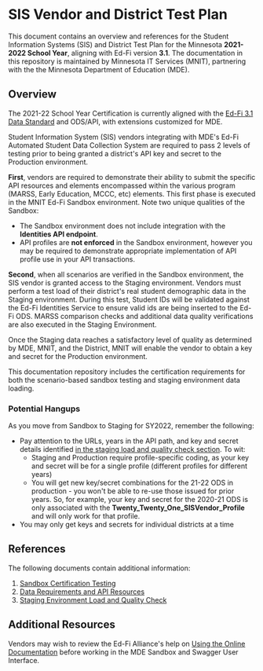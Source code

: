 # SIS Vendor and District Test Plan
This document contains an overview and references for the Student Information Systems (SIS) and District Test Plan for the Minnesota **2021-2022 School Year**, aligning with Ed-Fi version **3.1**. The documentation in this repository is maintained by Minnesota IT Services (MNIT), partnering with the the Minnesota Department of Education (MDE).

## Overview
The 2021-22 School Year Certification is currently aligned with the [Ed-Fi 3.1 Data Standard](https://github.com/Ed-Fi-Alliance-OSS/Ed-Fi-Standard/releases/tag/v3.1.0) and ODS/API, with extensions customized for MDE.

Student Information System (SIS) vendors integrating with MDE's Ed-Fi Automated Student Data Collection System are required to pass 2 levels of testing prior to being granted a district's API key and secret to the Production environment.

**First**, vendors are required to demonstrate their ability to submit the specific API resources and elements encompassed within the various program (MARSS, Early Education, MCCC, etc) elements. This first phase is executed in the MNIT Ed-Fi Sandbox environment. Note two unique qualities of the Sandbox:

- The Sandbox environment does not include integration with the **Identities API endpoint**.
- API profiles are **not enforced** in the Sandbox environment, however you may be required to demonstrate appropriate implementation of API profile use in your API transactions.

**Second**, when all scenarios are verified in the Sandbox environment, the SIS vendor is granted access to the Staging environment. Vendors must perform a test load of their district's real student demographic data in the Staging environment. During this test, Student IDs will be validated against the Ed-Fi Identities Service to ensure valid ids are being inserted to the Ed-Fi ODS. MARSS comparison checks and additional data quality verifications are also executed in the Staging Environment. 

Once the Staging data reaches a satisfactory level of quality as determined by MDE, MNIT, and the District, MNIT will enable the vendor to obtain a key and secret for the Production environment.

This documentation repository includes the certification requirements for both the scenario-based sandbox testing and staging environment data loading.

### Potential Hangups
As you move from Sandbox to Staging for SY2022, remember the following:
- Pay attention to the URLs, years in the API path, and key and secret details identified [in the staging load and quality check section](sis_test_plan_d_staging.md#staging-environment-load-and-quality-check). To wit:
  - Staging and Production require profile-specific coding, as your key and secret will be for a single profile (different profiles for different years)
  - You will get new key/secret combinations for the 21-22 ODS in production - you won't be able to re-use those issued for prior years. So, for example, your key and secret for the 2020-21 ODS is only associated with the **Twenty_Twenty_One_SISVendor_Profile** and will only work for that profile.
- You may only get keys and secrets for individual districts at a time

## References
The following documents contain additional information:
1. [Sandbox Certification Testing](sis_test_plan_b_cert_testing.md)
2. [Data Requirements and API Resources](sis_test_plan_c_data_reqs.md)
3. [Staging Environment Load and Quality Check](sis_test_plan_d_staging.md)

## Additional Resources
Vendors may wish to review the Ed-Fi Alliance's help on [Using the Online Documentation](https://techdocs.ed-fi.org/display/ODSAPI34/Using+the+Online+Documentation) before working in the MDE Sandbox and Swagger User Interface.